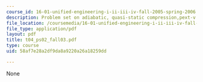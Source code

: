 ```yaml
---
course_id: 16-01-unified-engineering-i-ii-iii-iv-fall-2005-spring-2006
description: Problem set on adiabatic, quasi-static compression,pext-v diagram.
file_location: /coursemedia/16-01-unified-engineering-i-ii-iii-iv-fall-2005-spring-2006/58af7e28a2df9da8a9220a26a18259dd_t04_ps02_fall03.pdf
file_type: application/pdf
layout: pdf
title: t04_ps02_fall03.pdf
type: course
uid: 58af7e28a2df9da8a9220a26a18259dd

---
```

None